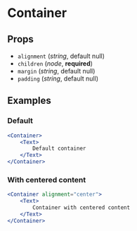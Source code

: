 # Container

## Props
- `alignment` (_string_, default null)
- `children` (_node_, **required**)
- `margin` (_string_, default null)
- `padding` (_string_, default null)

## Examples

### Default
```jsx
<Container>
    <Text>
        Default container
    </Text>
</Container>
```

### With centered content
```jsx
<Container alignment="center">
    <Text>
        Container with centered content
    </Text>
</Container>
```
